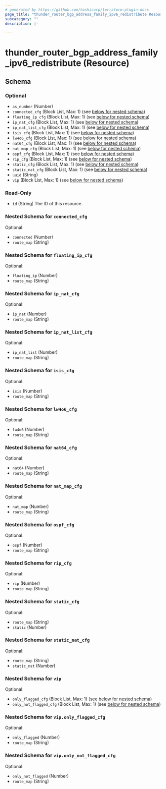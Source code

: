 ```yaml
---
# generated by https://github.com/hashicorp/terraform-plugin-docs
page_title: "thunder_router_bgp_address_family_ipv6_redistribute Resource - terraform-provider-thunder"
subcategory: ""
description: |-
  
---
```


# thunder_router_bgp_address_family_ipv6_redistribute (Resource)





<!-- schema generated by tfplugindocs -->
## Schema

### Optional

- `as_number` (Number)
- `connected_cfg` (Block List, Max: 1) (see [below for nested schema](#nestedblock--connected_cfg))
- `floating_ip_cfg` (Block List, Max: 1) (see [below for nested schema](#nestedblock--floating_ip_cfg))
- `ip_nat_cfg` (Block List, Max: 1) (see [below for nested schema](#nestedblock--ip_nat_cfg))
- `ip_nat_list_cfg` (Block List, Max: 1) (see [below for nested schema](#nestedblock--ip_nat_list_cfg))
- `isis_cfg` (Block List, Max: 1) (see [below for nested schema](#nestedblock--isis_cfg))
- `lw4o6_cfg` (Block List, Max: 1) (see [below for nested schema](#nestedblock--lw4o6_cfg))
- `nat64_cfg` (Block List, Max: 1) (see [below for nested schema](#nestedblock--nat64_cfg))
- `nat_map_cfg` (Block List, Max: 1) (see [below for nested schema](#nestedblock--nat_map_cfg))
- `ospf_cfg` (Block List, Max: 1) (see [below for nested schema](#nestedblock--ospf_cfg))
- `rip_cfg` (Block List, Max: 1) (see [below for nested schema](#nestedblock--rip_cfg))
- `static_cfg` (Block List, Max: 1) (see [below for nested schema](#nestedblock--static_cfg))
- `static_nat_cfg` (Block List, Max: 1) (see [below for nested schema](#nestedblock--static_nat_cfg))
- `uuid` (String)
- `vip` (Block List, Max: 1) (see [below for nested schema](#nestedblock--vip))

### Read-Only

- `id` (String) The ID of this resource.

<a id="nestedblock--connected_cfg"></a>
### Nested Schema for `connected_cfg`

Optional:

- `connected` (Number)
- `route_map` (String)


<a id="nestedblock--floating_ip_cfg"></a>
### Nested Schema for `floating_ip_cfg`

Optional:

- `floating_ip` (Number)
- `route_map` (String)


<a id="nestedblock--ip_nat_cfg"></a>
### Nested Schema for `ip_nat_cfg`

Optional:

- `ip_nat` (Number)
- `route_map` (String)


<a id="nestedblock--ip_nat_list_cfg"></a>
### Nested Schema for `ip_nat_list_cfg`

Optional:

- `ip_nat_list` (Number)
- `route_map` (String)


<a id="nestedblock--isis_cfg"></a>
### Nested Schema for `isis_cfg`

Optional:

- `isis` (Number)
- `route_map` (String)


<a id="nestedblock--lw4o6_cfg"></a>
### Nested Schema for `lw4o6_cfg`

Optional:

- `lw4o6` (Number)
- `route_map` (String)


<a id="nestedblock--nat64_cfg"></a>
### Nested Schema for `nat64_cfg`

Optional:

- `nat64` (Number)
- `route_map` (String)


<a id="nestedblock--nat_map_cfg"></a>
### Nested Schema for `nat_map_cfg`

Optional:

- `nat_map` (Number)
- `route_map` (String)


<a id="nestedblock--ospf_cfg"></a>
### Nested Schema for `ospf_cfg`

Optional:

- `ospf` (Number)
- `route_map` (String)


<a id="nestedblock--rip_cfg"></a>
### Nested Schema for `rip_cfg`

Optional:

- `rip` (Number)
- `route_map` (String)


<a id="nestedblock--static_cfg"></a>
### Nested Schema for `static_cfg`

Optional:

- `route_map` (String)
- `static` (Number)


<a id="nestedblock--static_nat_cfg"></a>
### Nested Schema for `static_nat_cfg`

Optional:

- `route_map` (String)
- `static_nat` (Number)


<a id="nestedblock--vip"></a>
### Nested Schema for `vip`

Optional:

- `only_flagged_cfg` (Block List, Max: 1) (see [below for nested schema](#nestedblock--vip--only_flagged_cfg))
- `only_not_flagged_cfg` (Block List, Max: 1) (see [below for nested schema](#nestedblock--vip--only_not_flagged_cfg))

<a id="nestedblock--vip--only_flagged_cfg"></a>
### Nested Schema for `vip.only_flagged_cfg`

Optional:

- `only_flagged` (Number)
- `route_map` (String)


<a id="nestedblock--vip--only_not_flagged_cfg"></a>
### Nested Schema for `vip.only_not_flagged_cfg`

Optional:

- `only_not_flagged` (Number)
- `route_map` (String)


